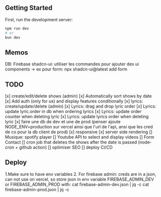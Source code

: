 ## Getting Started

First, run the development server:

```bash
npm run dev
# or
bun dev
```

## Memos
DB: Firebase
shadcn-ui: utiliser les commandes pour ajouter des ui components
  -> ex pour form: npx shadcn-ui@latest add form

## TODO
[x] create/edit/delete shows (admin)
[x] Automatically sort shows by date
[x] Add auth (only for us) and display features conditionally
[x] lyrics: create/update/delete (admin)
[x] Lyrics: drag and drop lyric order
[x] Lyrics: update lyric.order in db when ordering lyrics
[x] Lyrics: update order counter when deleting lyric
[x] Lyrics: update lyrics order when deleting lyric
[x] faire une db de dev et une de prod (penser ajoute NODE_ENV=production sur vercel ainsi que l'url de l'api, ansi que les cred de co pour la db client de prod)
[x] responsive
[x] server side rendering
[] Musique: spotify player
[] Youtube API to select and display videos
[] Form Contact
[] cron job that deletes the shows after the date is passed (node-cron + github action)
[] optimiser SEO
[] deploy CI/CD

## Deploy
1.Make sure to have env variables
2. For firebase admin: creds are in a json, can not use on vercel, so store json in env variable FIREBASE_ADMIN_DEV or FIREBASE_ADMIN_PROD with:
cat firebase-admin-dev.json | jq -c
cat firebase-admin-prod.json | jq -c


